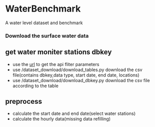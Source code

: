 # WaterBenchmark
A water level dataset and benchmark

### Download the surface water data 

## get water moniter stations dbkey 
- use the [url](https://my.sfwmd.gov/dbhydroplsql/show_dbkey_info.web_qry_parameter?v_category=SW&v_js_flag=Y) to get the api fliter parameters
- use /dataset_download/download_tables.py download the csv file(contains dbkey,data type, start date, end date, locations)
- use /dataset_download/download_dbkey.py download the csv file according to the table

## preprocess
- calculate the start date and end date(select water stations)
- calculate the hourly data(missing data refilling)

